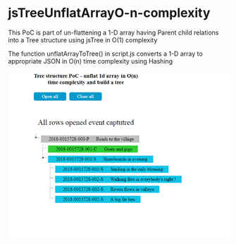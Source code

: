 # jsTreeUnflatArrayO-n-complexity
This PoC is part of un-flattening a  1-D array having Parent child relations into a Tree structure using jsTree in O(1) complexity

The function unflatArrayToTree() in script.js converts a 1-D array to appropriate JSON in O(n) time complexity using Hashing 


![alt text](https://raw.githubusercontent.com/jimmy17x/jsTreeUnflatArrayO-n-complexity/master/demo_image.png)
